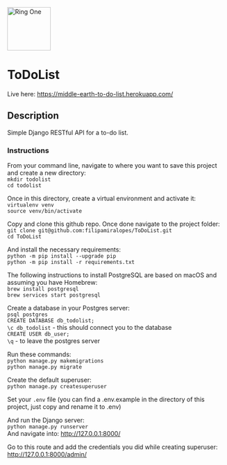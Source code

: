 <img src="https://www.devopsgroup.com/wp-content/uploads/2019/05/devopsgroup_devops_playbook_one_ring_001-03.svg" alt="Ring One" width="100"/>

# ToDoList

Live here: https://middle-earth-to-do-list.herokuapp.com/ 

## Description
Simple Django RESTful API for a to-do list.

### Instructions
From your command line, navigate to where you want to save this project and create a new directory:\
`mkdir todolist`\
`cd todolist`

Once in this directory, create a virtual environment and activate it:\
`virtualenv venv`\
`source venv/bin/activate`

Copy and clone this github repo. Once done navigate to the project folder:\
`git clone git@github.com:filipamiralopes/ToDoList.git`\
`cd ToDoList`

And install the necessary requirements:\
`python -m pip install --upgrade pip`\
`python -m pip install -r requirements.txt`

The following instructions to install PostgreSQL are based on macOS and assuming you have Homebrew:\
`brew install postgresql`\
`brew services start postgresql`

Create a database in your Postgres server:\
`psql postgres`\
`CREATE DATABASE db_todolist;`\
`\c db_todolist` - this should connect you to the database\
`CREATE USER db_user;`\
`\q` - to leave the postgres server

Run these commands:\
`python manage.py makemigrations`\
`python manage.py migrate`

Create the default superuser:\
`python manage.py createsuperuser`

Set your `.env` file (you can find a .env.example in the directory of this project, just copy and rename it to .env)

And run the Django server:\
`python manage.py runserver`\
And navigate into: http://127.0.0.1:8000/

Go to this route and add the credentials you did while creating superuser:
http://127.0.0.1:8000/admin/
